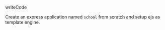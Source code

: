 writeCode

Create an express application named `school` from scratch and setup ejs as template engine.






